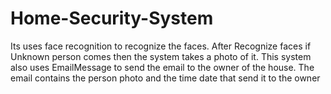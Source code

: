 # Home-Security-System
Its uses face recognition to recognize the faces.
After Recognize faces if Unknown person comes then the system takes a photo of it.
This system also uses EmailMessage to send the email to the owner of the house.
The email contains the person photo and the time date that send it to the owner 
